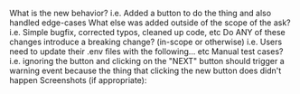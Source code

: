 What is the new behavior?
i.e. Added a button to do the thing and also handled edge-cases
What else was added outside of the scope of the ask?
i.e. Simple bugfix, corrected typos, cleaned up code, etc
Do ANY of these changes introduce a breaking change? (in-scope or otherwise)
i.e. Users need to update their .env files with the following... etc
Manual test cases?
i.e. ignoring the button and clicking on the "NEXT" button should trigger a warning event because the thing that clicking the new button does didn't happen
Screenshots (if appropriate):
